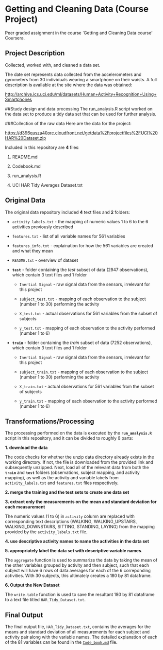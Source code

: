 # Getting and Cleaning Data (Course Project)
Peer graded assignment in the course 'Getting and Cleaning Data course' Coursera.

## Project Description
Collected, worked with, and cleaned a data set.

The date set represents data collected from the accelerometers and gyrometers from 30 individuals wearing a smartphone on their waists. A full description is available at the site where the data was obtained:

http://archive.ics.uci.edu/ml/datasets/Human+Activity+Recognition+Using+Smartphones



##Study design and data processing
The run_analysis.R script worked on the data set to produce a tidy data set that can be used for further analysis.

###Collection of the raw data
Here are the data for the project:

https://d396qusza40orc.cloudfront.net/getdata%2Fprojectfiles%2FUCI%20HAR%20Dataset.zip

Included in this repository are **4** files:

1. README.md

2. Codebook.md

3. run_analysis.R

4. UCI HAR Tidy Averages Dataset.txt

## Original Data

The original data repository included **4** text files and **2** folders:

- `activity_labels.txt` - the mapping of numeric values 1 to 6 to the 6 activities previously described

- `features.txt` - list of all variable names for 561 variables

- `features_info.txt` - explaination for how the 561 variables are created and what they mean

- `README.txt` - overview of dataset

- **`test`** - folder containing the *test* subset of data (2947 observations), which contain 3 text files and 1 folder

    - `Inertial Signal` - raw signal data from the sensors, irrelevant for this project
    
    - `subject_test.txt` - mapping of each observation to the subject (number 1 to 30) performing the activity
    
    - `X_test.txt` - actual observations for 561 variables from the subset of subjects
    
    - `y_test.txt` - mapping of each observation to the activity performed (number 1 to 6)

- **`train`** - folder containing the *train* subset of data (7252 observations), which contain 3 text files and 1 folder

    - `Inertial Signal` - raw signal data from the sensors, irrelevant for this project
    
    - `subject_train.txt` - mapping of each observation to the subject (number 1 to 30) performing the activity
    
    - `X_train.txt` - actual observations for 561 variables from the subset of subjects
    
    - `y_train.txt` - mapping of each observation to the activity performed (number 1 to 6)
    
## Transformations/Processing

The processing performed on the data is executed by the **`run_analysis.R`** script in this repository, and it can be divided to roughly 6 parts:

**1. download the data**

The code checks for whether the unzip data directory already exists in the working directory. If not,  the file is downloaded from the provided link and subsequently unzipped. Next, load all of the relevant data from both the **`train`** and **`test`** folders (observations, subject mapping, and activity mapping), as well as the activity and variable labels from `activity_labels.txt` and `features.txt` files respectively.

**2. merge the training and the test sets to create one data set**

**3. extract only the measurements on the mean and standard deviation for each measurement**

The numeric values (1 to 6) in `activity` column are replaced with corresponding text descriptions (WALKING, WALKING_UPSTAIRS, WALKING_DOWNSTAIRS, SITTING, STANDING, LAYING) from the mapping provided by the `activity_labels.txt` file.

**4. use descriptive activity names to name the activities in the data set**

**5. appropriately label the data set with descriptive variable names.**

The `aggregate` function is used to summarize the data by taking the mean of the other variables grouped by activity and then subject, such that each subject will have 6 rows of data averages for each of the 6  correponding activities. With 30 subjects, this ultimately creates a 180 by 81 dataframe.

**6. Output the New Dataset**

The `write.table` function is used to save the resultant 180 by 81 dataframe to a text file titled `HAR_Tidy_Dataset.txt`.

## Final Output

The final output file, `HAR_Tidy_Dataset.txt`, contains the averages for the means and standard deviation of all measurements for each subject and activity pair along with the variable names. The detailed explanation of each of the 81 variables can be found in the [`Code_book.md`](https://github.com/sux13/Getting-CleaningDataCourseProject/blob/master/CodeBook.md) file. 
